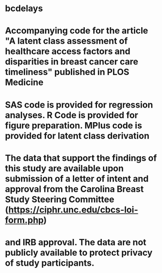 # bcdelays
# Accompanying code for the article "A latent class assessment of healthcare access factors and disparities in breast cancer care timeliness" published in PLOS Medicine 
# SAS code is provided for regression analyses. R Code is provided for figure preparation. MPlus code is provided for latent class derivation 

# The data that support the findings of this study are available upon submission of a letter of intent and approval from the Carolina Breast Study Steering Committee (https://ciphr.unc.edu/cbcs-loi-form.php)
# and IRB approval. The data are not publicly available to protect privacy of study participants. 
